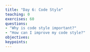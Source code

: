 ```yaml
---
title: "Day 6: Code Style"
teaching: 0
exercises: 60
questions:
- "Why is code style important?"
- "How can I improve my code style?"
objectives:
keypoints:
---
```

